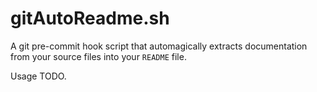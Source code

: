 gitAutoReadme.sh
================

A git pre-commit hook script that automagically extracts documentation from your
source files into your `README` file.

Usage TODO.
